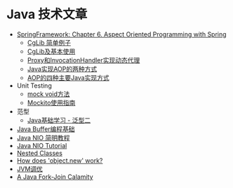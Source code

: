 # Java 技术文章

* [SpringFramework: Chapter 6. Aspect Oriented Programming with Spring](https://docs.spring.io/spring-framework/docs/2.5.x/reference/aop.html)
    * [CgLib 简单例子](https://blog.csdn.net/pnet2008/article/details/19566397)
    * [CgLib及基本使用](https://www.cnblogs.com/xrq730/p/6661692.html)
    * [Proxy和InvocationHandler实现动态代理](https://www.jianshu.com/p/4df6e4d7eb46)
    * [Java实现AOP的两种方式](https://blog.csdn.net/feigeswjtu/article/details/78741245)
    * [AOP的四种主要Java实现方式](https://blog.csdn.net/mimicimim/article/details/1770348)
* Unit Testing
    * [mock void方法](https://blog.csdn.net/dnc8371/article/details/107254747)
    * [Mockito使用指南](https://juejin.cn/post/6844904001855569933)
* 范型
    * [Java基础学习 - 泛型二](https://blog.csdn.net/shuanghujushi/article/details/52107973)
* [Java Buffer编程基础](http://colobu.com/2014/10/20/java-buffer-basic/)
* [Java NIO 简明教程](http://wiki.jikexueyuan.com/project/java-nio-zh/)
* [Java NIO Tutorial](http://tutorials.jenkov.com/java-nio/index.html)
* [Nested Classes](https://docs.oracle.com/javase/tutorial/java/javaOO/nested.html)
* [How does 'object.new' work?](https://stackoverflow.com/questions/2863157/how-does-object-new-work-does-java-have-a-new-operator)
* [JVM调优](https://hllvm-group.iteye.com/group/wiki/?category_id=301)
* [A Java Fork-Join Calamity](http://coopsoft.com/ar/CalamityArticle.html)
